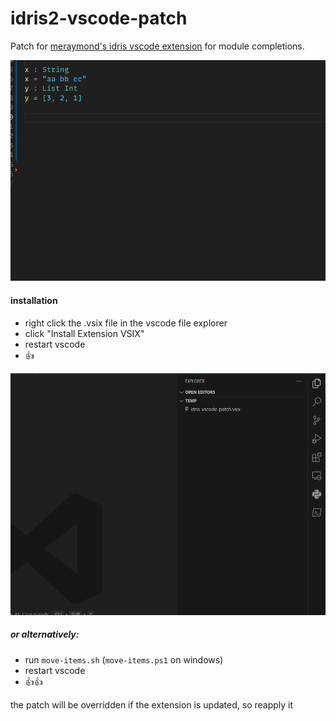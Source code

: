 # idris2-vscode-patch

Patch for [meraymond's idris vscode extension](https://github.com/meraymond2/idris-ide-client) for module completions.

![](_resources/idr.gif)

#### installation

- right click the .vsix file in the vscode file explorer
- click "Install Extension VSIX"
- restart vscode
- 👍

![](_resources/vsix.gif)

##### or alternatively:

- run `move-items.sh` (`move-items.ps1` on windows) 
- restart vscode
- 👍👍

the patch will be overridden if the extension is updated, so reapply it

